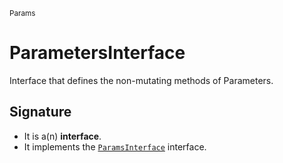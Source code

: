 <small>Params</small>

ParametersInterface
===================

Interface that defines the non-mutating methods of Parameters.

Signature
---------

- It is a(n) **interface**.
- It implements the [`ParamsInterface`](../Params/ParamsInterface.md) interface.
